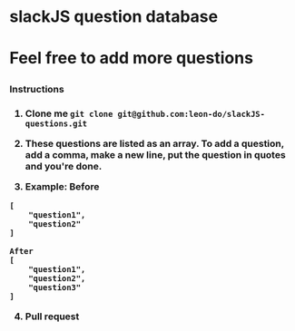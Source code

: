 <h1> slackJS question database <h1>

Feel free to add more questions

<h3> Instructions <h3>

1. Clone me
`git clone git@github.com:leon-do/slackJS-questions.git`


2. These questions are listed as an array. To add a question, add a comma, make a new line, put the question in quotes and you're done.

3. Example:
Before
```
[
    "question1",
    "question2"
]

After
[
    "question1",
    "question2",
    "question3"
]
```

4. Pull request
